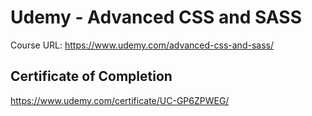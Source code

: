 # Udemy - Advanced CSS and SASS

Course URL: <https://www.udemy.com/advanced-css-and-sass/>

## Certificate of Completion

<https://www.udemy.com/certificate/UC-GP6ZPWEG/>
